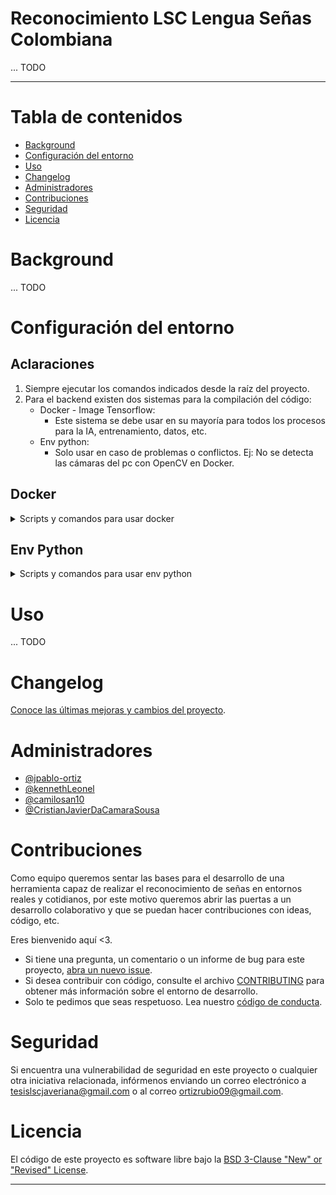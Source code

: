 # Reconocimiento LSC Lengua Señas Colombiana

... TODO

---

# Tabla de contenidos

- [Background](#background)
- [Configuración del entorno](#configuración-del-entorno)
- [Uso](#uso)
- [Changelog](#changelog)
- [Administradores](#administradores)
- [Contribuciones](#contribuciones)
- [Seguridad](#seguridad)
- [Licencia](#licencia)

# Background

... TODO

# Configuración del entorno
## Aclaraciones
1. Siempre ejecutar los comandos indicados desde la raíz del proyecto.
2. Para el backend existen dos sistemas para la compilación del código:
    - Docker - Image Tensorflow:
        - Este sistema se debe usar en su mayoría para todos los procesos para la IA, entrenamiento, datos, etc.
    - Env python:
        - Solo usar en caso de problemas o conflictos. Ej: No se detecta las cámaras del pc con OpenCV en Docker.

## Docker
<details>
    <summary>Scripts y comandos para usar docker</summary>

## Uso 🖥️

Aplicación y uso muy sencillos. 😇

Cree y ejecute su docker-compose con el siguiente comando:

```bash
docker compose up
# Para ejecutar en background agregar el comando -d al final
```

Si quiere ingresar al terminal del aplicativo, puede ejecutar el siguiente comando (Tenga en cuenta que se pone el nombre del servicio y no del contenedor):

```bash
docker attach <Nombre-Servicio>
```

## Advertencia 🚨

Si por alguna razón al ejecutar la aplicación obtiene ciertos errores o complicaciónes intente ejecutar uno de los siguientes comandos antes de realizar el "**up**".

```bash
# En el caso de ejecución normal
docker-compose -f docker-compose.yml build
```

</details>

## Env Python

<details>
    <summary style="cursor: pointer; size: 100px;">Scripts y comandos para usar env python</summary>

## Script para generar entorno de python aislado (env) con librerías
Este comando permite generar un entorno de python aislado y cuenta con un parámetro que permite elegir la versión de python que se va a usar.
- Advertencia: En el caso de querer usar una versión de python especifica debe tener en cuenta que esta versión esté instalada en el sistema.

Para windows - powershell ejecutar en la terminal:

```powershell
# Sin parametros (python por defecto en el sistema)
./backend/scripts/crear_env_con_requirements_env_txt.ps1

# Con parametro (python 3.7)
./backend/scripts/crear_env_con_requirements_env_txt.ps1 -pv 3.7
```

Para linux - bash ejecutar en la terminal:

```bash
# Sin parametros (python por defecto en el sistema)
./backend/scripts/crear_env_con_requirements_env_txt.sh

# Con parametro (python 3.7)
./backend/scripts/crear_env_con_requirements_env_txt.sh 3.7
```

## Script para activar en terminal el entorno de python aislado (env)

Para windows - powershell ejecutar en la terminal:

```powershell
. ./backend/env/Scripts/activate
```

Para linux - bash ejecutar en la terminal:

```bash
. ./backend/env/bin/activate
```

## Script para generar requirements.env.txt con librerías python usadas en el env

Para windows - powershell ejecutar en la terminal:

```powershell
./backend/scripts/generar_requirements_env_txt.ps1
```
Para linux - bash ejecutar en la terminal:

```bash
./backend/scripts/generar_requirements_env_txt.sh
```
</details>


# Uso

... TODO

# Changelog

[Conoce las últimas mejoras y cambios del proyecto](CHANGELOG.MD).

# Administradores

- [@jpablo-ortiz](https://github.com/jpablo-ortiz)
- [@kennethLeonel](https://github.com/kennethLeonel)
- [@camilosan10](https://github.com/camilosan10)
- [@CristianJavierDaCamaraSousa](https://github.com/CristianJavierDaCamaraSousa)

# Contribuciones

Como equipo queremos sentar las bases para el desarrollo de una herramienta capaz de realizar el reconocimiento de señas en entornos reales y cotidianos, por este motivo queremos abrir las puertas a un desarrollo colaborativo y que se puedan hacer contribuciones con ideas, código, etc.

Eres bienvenido aquí <3.

- Si tiene una pregunta, un comentario o un informe de bug para este proyecto, [abra un nuevo issue](https://github.com/jpablo-ortiz/Reconocimiento-LSC-Lengua-Senas-Colombiana/issues).
- Si desea contribuir con código, consulte el archivo [CONTRIBUTING](CONTRIBUCIÓN.md) para obtener más información sobre el entorno de desarrollo.
- Solo te pedimos que seas respetuoso. Lea nuestro [código de conducta](CODE_OF_CONDUCT.md).

# Seguridad

Si encuentra una vulnerabilidad de seguridad en este proyecto o cualquier otra iniciativa relacionada, infórmenos enviando un correo electrónico a tesislscjaveriana@gmail.com o al correo ortizrubio09@gmail.com.

# Licencia

El código de este proyecto es software libre bajo la [BSD 3-Clause "New" or "Revised" License](LICENSE).

---